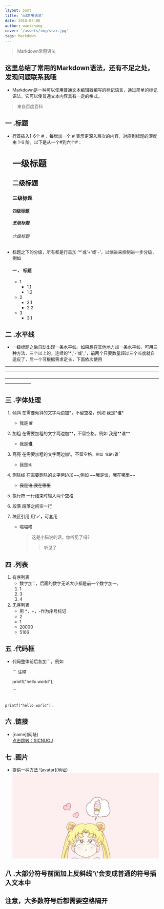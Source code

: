 ```yaml
---
layout: post
title: 'md常用语法'
date: 2018-05-08
author: wweizhang
cover: '/assets/img/star.jpg'
tags: Markdown
---
```


> Markdown常用语法


## 这里总结了常用的Markdown语法，还有不足之处，发现问题联系我哦

* Markdown是一种可以使用普通文本编辑器编写的标记语言，通过简单的标记语法，它可以使普通文本内容具有一定的格式。               
> 来自百度百科

## 一 .标题
* 行首插入1-6个 # ，每增加一个 # 表示更深入层次的内容，对应到标题的深度由 1-6 阶。以下是从一个#到六个#：
    # 一级标题
    ## 二级标题
    ### 三级标题
    #### 四级标题
    ##### 五级标题
    ###### 六级标题
* 标题之下的分级，所有都是行首加 '*'或'+'或'-'，以缩进来控制进一步分级， 例如
    #### 一 、 标题
    * 1
        * 1.1
        * 1.2
    + 2
        + 2.1
        * 2.2
    - 3
        - 3.1

## 二 .水平线
* 一级标题之后自动出现一条水平线。如果想在其他地方加一条水平线，可用三种方法，三个以上的，连续的'*','-'或'_'，前两个只要数量超过三个长度就自适应了，后一个可根据需求定长，下面依次使用
***************
---
——————————————————————————————————————————

## 三 .字体处理
1. 倾斜 在需要倾斜的文字两边加*，不留空格，例如 我是\*谁\*

    * 我是*谁*
2. 加粗 在需要加粗的文字两边加**，不留空格，例如 我是\*\*谁\*\*
     * 我是**谁**
3. 高亮 在需要加粗的文字两边加\，不留空格`，例如 我是\`谁\` 
     * 我是`谁` 
4. 删除线 在需要删除的文字两边加\~\~,例如 \~\~我是谁，我在哪里\~\~
    * ~~我是谁,我在哪里~~
5. 换行符 一行结束时输入两个空格
6. 段落 段落之间空一行
7. 块区引用 用'>'，可套用
    * 喵喵喵
        > 这是小猫说的话，你听见了吗?
        >> 听见了


## 四 .列表

1. 有序列表 
    * 数字加'.'，后面的数字无论大小都是前一个数字加一，
    1. 1
    3. 3
    4. 4
2. 无序列表
    * 用 *，+，-作为序号标记 
    * 2
    + 1
    - 20000
    - 5166

## 五 .代码框
* 代码整体前后各加```，例如  

    \`\`\` 注释  

    printf("hello world");  

    \`\`\`

``` clike

printf("hello world");

```
## 六 .链接 
* \[name](网址)  
[点击跳转：SICNUOJ](https://acm.sicnu.edu.cn/)

## 七 .图片
* 提供一种方法     \!\[avatar](地址)
![avatar](/assets/img/girl.jpg)
## 八 .大部分符号前面加上反斜线'\\'会变成普通的符号插入文本中

## 注意，大多数符号后都需要空格隔开